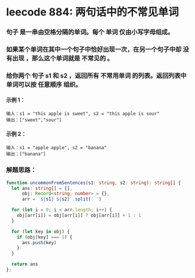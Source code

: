 # leecode 884: 两句话中的不常见单词

### 句子 是一串由空格分隔的单词。每个 单词 仅由小写字母组成。

### 如果某个单词在其中一个句子中恰好出现一次，在另一个句子中却 没有出现 ，那么这个单词就是 不常见的 。

### 给你两个 句子 s1 和 s2 ，返回所有 不常用单词 的列表。返回列表中单词可以按 任意顺序 组织。

#### 示例 1：
```
输入：s1 = "this apple is sweet", s2 = "this apple is sour"
输出：["sweet","sour"]
```
#### 示例 2：
```
输入：s1 = "apple apple", s2 = "banana"
输出：["banana"]
```

### 解题思路：
```ts
function uncommonFromSentences(s1: string, s2: string): string[] {
  let ans: string[] = [],
      obj: Record<string, number> = {},
      arr = `${s1} ${s2}`.split(' ')

  for (let i = 0; i < arr.length; i++) {
    obj[arr[i]] = obj[arr[i]] ? obj[arr[i]] + 1 : 1
  }

  for (let key in obj) {
    if (obj[key] === 1) {
      ans.push(key)
    }
  }

  return ans
};
```
